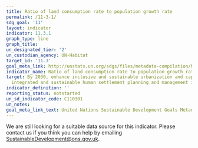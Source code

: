 ```yaml
---
title: Ratio of land consumption rate to population growth rate
permalink: /11-3-1/
sdg_goal: '11'
layout: indicator
indicator: 11.3.1
graph_type: line
graph_title:
un_designated_tier: '2'
un_custodian_agency: UN-Habitat
target_id: '11.3'
goal_meta_link: http://unstats.un.org/sdgs/files/metadata-compilation/Metadata-Goal-11.pdf
indicator_name: Ratio of land consumption rate to population growth rate
target: By 2030, enhance inclusive and sustainable urbanization and capacity for participatory,
  integrated and sustainable human settlement planning and management in all countries
indicator_definition: ''
reporting_status: notstarted
un_sd_indicator_code: C110301
un_notes:
goal_meta_link_text: United Nations Sustainable Development Goals Metadata (pdf 2066kB)
---
```


We are still looking for a suitable data source for this indicator. Please contact us if you think you can help by emailing <a href="mailto:SustainableDevelopment@ons.gov.uk">SustainableDevelopment@ons.gov.uk</a>.


